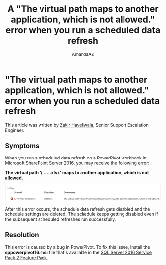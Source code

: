 ﻿---
title: A "The virtual path maps to another application, which is not allowed." error when you run a scheduled data refresh
author: AmandaAZ
ms.author: zakirh
manager: dcscontentpm
localization_priority: Normal
audience: ITPro
ms.topic: article
ms.service: sharepoint-online
localization_priority: Normal
appliesto:
- SharePoint Server 2016
---

# "The virtual path maps to another application, which is not allowed." error when you run a scheduled data refresh

This article was written by [Zakir Haveliwala](https://social.technet.microsoft.com/profile/Zakir+H+-+MSFT), Senior Support Escalation Engineer.

## Symptoms

When you run a scheduled data refresh on a PowerPivot workbook in Microsoft SharePoint Server 2016, you may receive the following error:

**The virtual path '/……xlsx' maps to another application, which is not allowed.**

![the virtual path error dialog box](./media/virtual-path-maps-to-another-application-not-allowed/virtual-path-error.png)

After this error occurs, the schedule data refresh gets disabled and the schedule settings are deleted. The schedule keeps getting disabled even if the subsequent scheduled refreshes run successfully.

## Resolution

This error is caused by a bug in PowerPivot. To fix this issue, install the **sppowerpivot16.msi** file that's available in the [SQL Server 2016 Service Pack 2 Feature Pack](https://www.microsoft.com/en-us/download/details.aspx?id=56833).
